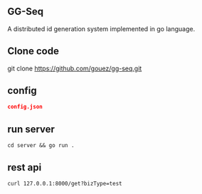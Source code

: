 ## GG-Seq

A distributed id generation system implemented in go language.

## Clone code 

git clone https://github.com/gouez/gg-seq.git

## config

```json
config.json
```

## run server

```shell
cd server && go run .

```

## rest api

```shell
curl 127.0.0.1:8000/get?bizType=test
```